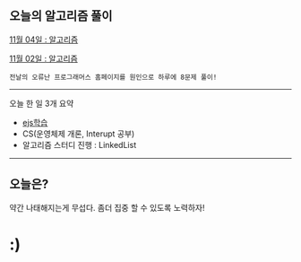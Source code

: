 ## 오늘의 알고리즘 풀이

[11월 04일 : 알고리즘](<https://github.com/dailythm/dailythm-GwonYeong/tree/main/2022/Nov/03(Thur)>)

[11월 02일 : 알고리즘](<https://github.com/dailythm/dailythm-GwonYeong/tree/main/2022/Nov/04(Fri)>)

    전날의 오류난 프로그래머스 홈페이지를 원인으로 하루에 8문제 풀이!

---

오늘 한 일 3개 요약

-   [ejs학습](https://github.com/kwanyung/miniPro)
-   CS(운영체제 개론, Interupt 공부)
-   알고리즘 스터디 진행 : LinkedList

---

## 오늘은?

약간 나태해지는게 무섭다. 좀더 집중 할 수 있도록 노력하자!

# :)

